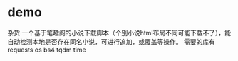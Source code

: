 # demo
杂货
一个基于笔趣阁的小说下载脚本（个别小说html布局不同可能下载不了），能自动检测本地是否存在同名小说，可进行追加，或覆盖等操作。
需要的库有
requests
os
bs4
tqdm
time
